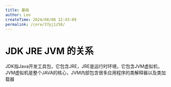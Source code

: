 ```yaml
---
title: 基础
author: Leo
createTime: 2024/08/08 12:43:09
permalink: /core/37pj1z58/
---
```

# JDK JRE JVM 的关系

JDK指Java开发工具包，它包含JRE，JRE是运行时环境，它包含JVM虚拟机，JVM虚拟机是整个JAVA的核心，JVM内部包含很多应用程序的类解释器以及类加载器